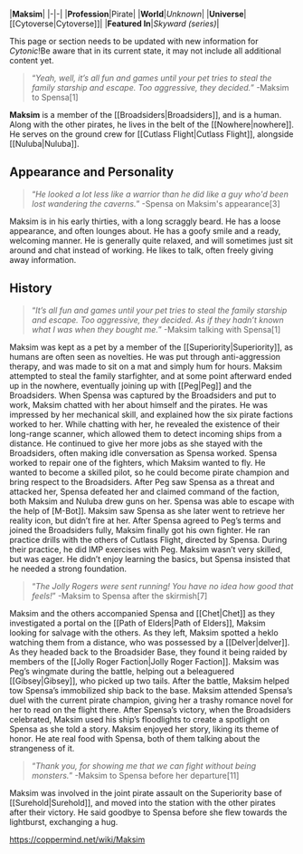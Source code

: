 |**Maksim**|
|-|-|
|**Profession**|Pirate|
|**World**|*Unknown*|
|**Universe**|[[Cytoverse\|Cytoverse]]|
|**Featured In**|*Skyward (series)*|

This page or section needs to be updated with new information for *Cytonic*!Be aware that in its current state, it may not include all additional content yet.

>“*Yeah, well, it’s all fun and games until your pet tries to steal the family starship and escape. Too aggressive, they decided.*”
\-Maksim to Spensa[1]


**Maksim** is a member of the [[Broadsiders\|Broadsiders]], and is a human. Along with the other pirates, he lives in the belt of the [[Nowhere\|nowhere]].
He serves on the ground crew for [[Cutlass Flight\|Cutlass Flight]], alongside [[Nuluba\|Nuluba]].

## Appearance and Personality
>“*He looked a lot less like a warrior than he did like a guy who'd been lost wandering the caverns.*”
\-Spensa on Maksim's appearance[3]


Maksim is in his early thirties, with a long scraggly beard. He has a loose appearance, and often lounges about. He has a goofy smile and a ready, welcoming manner. He is generally quite relaxed, and will sometimes just sit around and chat instead of working. He likes to talk, often freely giving away information.

## History
>“*It’s all fun and games until your pet tries to steal the family starship and escape. Too aggressive, they decided. As if they hadn’t known what I was when they bought me.*”
\-Maksim talking with Spensa[1]


Maksim was kept as a pet by a member of the [[Superiority\|Superiority]], as humans are often seen as novelties. He was put through anti-aggression therapy, and was made to sit on a mat and simply hum for hours. Maksim attempted to steal the family starfighter, and at some point afterward ended up in the nowhere, eventually joining up with [[Peg\|Peg]] and the Broadsiders. When Spensa was captured by the Broadsiders and put to work, Maksim chatted with her about himself and the pirates. He was impressed by her mechanical skill, and explained how the six pirate factions worked to her. While chatting with her, he revealed the existence of their long-range scanner, which allowed them to detect incoming ships from a distance. He continued to give her more jobs as she stayed with the Broadsiders, often making idle conversation as Spensa worked. Spensa worked to repair one of the fighters, which Maksim wanted to fly. He wanted to become a skilled pilot, so he could become pirate champion and bring respect to the Broadsiders.
After Peg saw Spensa as a threat and attacked her, Spensa defeated her and claimed command of the faction, both Maksim and Nuluba drew guns on her. Spensa was able to escape with the help of [M-Bot]]. Maksim saw Spensa as she later went to retrieve her reality icon, but didn’t fire at her. After Spensa agreed to Peg’s terms and joined the Broadsiders fully, Maksim finally got his own fighter. He ran practice drills with the others of Cutlass Flight, directed by Spensa. During their practice, he did IMP exercises with Peg. Maksim wasn’t very skilled, but was eager. He didn’t enjoy learning the basics, but Spensa insisted that he needed a strong foundation.

>“*The Jolly Rogers were sent running! You have no idea how good that feels!*”
\-Maksim to Spensa after the skirmish[7]

Maksim and the others accompanied Spensa and [[Chet\|Chet]] as they investigated a portal on the [[Path of Elders\|Path of Elders]], Maksim looking for salvage with the others. As they left, Maksim spotted a heklo watching them from a distance, who was possessed by a [[Delver\|delver]]. As they headed back to the Broadsider Base, they found it being raided by members of the [[Jolly Roger Faction\|Jolly Roger Faction]]. Maksim was Peg’s wingmate during the battle, helping out a beleaguered [[Gibsey\|Gibsey]], who picked up two tails. After the battle, Maksim helped tow Spensa’s immobilized ship back to the base. Maksim attended Spensa’s duel with the current pirate champion, giving her a trashy romance novel for her to read on the flight there. After Spensa’s victory, when the Broadsiders celebrated, Maksim used his ship’s floodlights to create a spotlight on Spensa as she told a story. Maksim enjoyed her story, liking its theme of honor. He ate real food with Spensa, both of them talking about the strangeness of it.

>“*Thank you, for showing me that we can fight without being monsters.*”
\-Maksim to Spensa before her departure[11]

Maksim was involved in the joint pirate assault on the Superiority base of [[Surehold\|Surehold]], and moved into the station with the other pirates after their victory. He said goodbye to Spensa before she flew towards the lightburst, exchanging a hug.




https://coppermind.net/wiki/Maksim